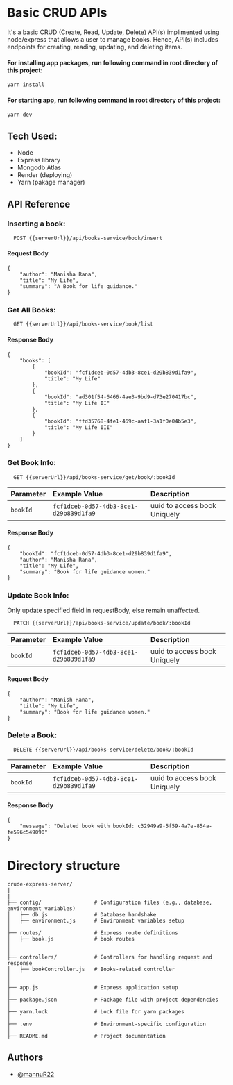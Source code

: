 # Basic CRUD APIs

It's a basic CRUD (Create, Read,
Update, Delete) API(s) implimented using node/express that allows a user to manage books. 
Hence, API(s) includes endpoints for creating, reading, updating, and deleting
items.

#### For installing app packages, run following command in root directory of this project:
```
yarn install
```
#### For starting app, run following command in root directory of this project:
```
yarn dev
```

## Tech Used:

 - Node
 - Express library
 - Mongodb Atlas
 - Render (deploying)
 - Yarn (pakage manager)


## API Reference

 ### Inserting a book:

```http
  POST {{serverUrl}}/api/books-service/book/insert
```
#### Request Body
```
{
    "author": "Manisha Rana",
    "title": "My Life",
    "summary": "A Book for life guidance."
}
```


 ### Get All Books:

```http
  GET {{serverUrl}}/api/books-service/book/list
```

#### Response Body
```
{
    "books": [
        {
            "bookId": "fcf1dceb-0d57-4db3-8ce1-d29b839d1fa9",
            "title": "My Life"
        },
        {
            "bookId": "ad301f54-6466-4ae3-9bd9-d73e270417bc",
            "title": "My Life II"
        },
        {
            "bookId": "ffd35768-4fe1-469c-aaf1-3a1f0e04b5e3",
            "title": "My Life III"
        }
    ]
}
```


 ### Get Book Info:

```http
  GET {{serverUrl}}/api/books-service/get/book/:bookId
```

| Parameter | Example Value     | Description                       |
| :-------- | :------- | :-------------------------------- |
| `bookId`      | `fcf1dceb-0d57-4db3-8ce1-d29b839d1fa9` | uuid to access book Uniquely |


#### Response Body
```
{
    "bookId": "fcf1dceb-0d57-4db3-8ce1-d29b839d1fa9",
    "author": "Manisha Rana",
    "title": "My Life",
    "summary": "Book for life guidance women."
}
```

 ### Update Book Info:

Only update specified field in requestBody, else remain unaffected.

```http
  PATCH {{serverUrl}}/api/books-service/update/book/:bookId
```

| Parameter | Example Value     | Description                       |
| :-------- | :------- | :-------------------------------- |
| `bookId`      | `fcf1dceb-0d57-4db3-8ce1-d29b839d1fa9` | uuid to access book Uniquely |


#### Request Body
```
{
    "author": "Manish Rana",
    "title": "My Life",
    "summary": "Book for life guidance women."
}
```

### Delete a Book:

```http
  DELETE {{serverUrl}}/api/books-service/delete/book/:bookId
```
| Parameter | Example Value     | Description                       |
| :-------- | :------- | :-------------------------------- |
| `bookId`      | `fcf1dceb-0d57-4db3-8ce1-d29b839d1fa9` | uuid to access book Uniquely |

#### Response Body
```
{
    "message": "Deleted book with bookId: c32949a9-5f59-4a7e-854a-fe596c549090"
}
```




# Directory structure
```
crude-express-server/
|
|
├── config/                 # Configuration files (e.g., database, environment variables)
│   ├── db.js               # Database handshake
│   ├── environment.js      # Environment variables setup
│
├── routes/                 # Express route definitions
│   ├── book.js             # book routes
│   
│
├── controllers/            # Controllers for handling request and response
│   ├── bookController.js   # Books-related controller
│
│
├── app.js                  # Express application setup
│
├── package.json            # Package file with project dependencies
│
├── yarn.lock               # Lock file for yarn packages
│
├── .env                    # Environment-specific configuration
│
├── README.md               # Project documentation

```

## Authors

- [@mannuR22](https://www.github.com/mannuR22)
